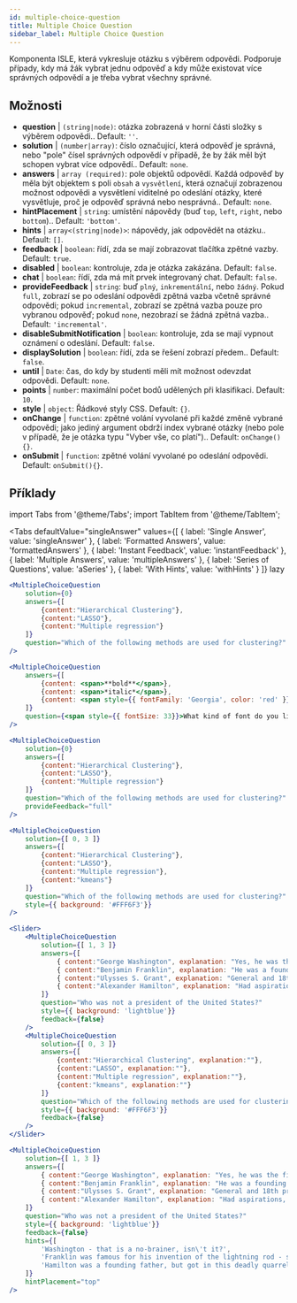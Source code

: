 ```yaml
---
id: multiple-choice-question 
title: Multiple Choice Question
sidebar_label: Multiple Choice Question
---
```


Komponenta ISLE, která vykresluje otázku s výběrem odpovědi. Podporuje případy, kdy má žák vybrat jednu odpověď a kdy může existovat více správných odpovědí a je třeba vybrat všechny správné.

## Možnosti

* __question__ | `(string|node)`: otázka zobrazená v horní části složky s výběrem odpovědi.. Default: `''`.
* __solution__ | `(number|array)`: číslo označující, která odpověď je správná, nebo "pole" čísel správných odpovědí v případě, že by žák měl být schopen vybrat více odpovědí.. Default: `none`.
* __answers__ | `array (required)`: pole objektů odpovědí. Každá odpověď by měla být objektem s poli `obsah` a `vysvětlení`, která označují zobrazenou možnost odpovědi a vysvětlení viditelné po odeslání otázky, které vysvětluje, proč je odpověď správná nebo nesprávná.. Default: `none`.
* __hintPlacement__ | `string`: umístění nápovědy (buď `top`, `left`, `right`, nebo `bottom`).. Default: `'bottom'`.
* __hints__ | `array<(string|node)>`: nápovědy, jak odpovědět na otázku.. Default: `[]`.
* __feedback__ | `boolean`: řídí, zda se mají zobrazovat tlačítka zpětné vazby. Default: `true`.
* __disabled__ | `boolean`: kontroluje, zda je otázka zakázána. Default: `false`.
* __chat__ | `boolean`: řídí, zda má mít prvek integrovaný chat. Default: `false`.
* __provideFeedback__ | `string`: buď `plný`, `inkrementální`, nebo `žádný`. Pokud `full`, zobrazí se po odeslání odpovědi zpětná vazba včetně správné odpovědi; pokud `incremental`, zobrazí se zpětná vazba pouze pro vybranou odpověď; pokud `none`, nezobrazí se žádná zpětná vazba.. Default: `'incremental'`.
* __disableSubmitNotification__ | `boolean`: kontroluje, zda se mají vypnout oznámení o odeslání. Default: `false`.
* __displaySolution__ | `boolean`: řídí, zda se řešení zobrazí předem.. Default: `false`.
* __until__ | `Date`: čas, do kdy by studenti měli mít možnost odevzdat odpovědi. Default: `none`.
* __points__ | `number`: maximální počet bodů udělených při klasifikaci. Default: `10`.
* __style__ | `object`: Řádkové styly CSS. Default: `{}`.
* __onChange__ | `function`: zpětné volání vyvolané při každé změně vybrané odpovědi; jako jediný argument obdrží index vybrané otázky (nebo pole v případě, že je otázka typu "Vyber vše, co platí").. Default: `onChange(){}`.
* __onSubmit__ | `function`: zpětné volání vyvolané po odeslání odpovědi. Default: `onSubmit(){}`.


## Příklady

import Tabs from '@theme/Tabs';
import TabItem from '@theme/TabItem';

<Tabs
    defaultValue="singleAnswer"
    values={[
        { label: 'Single Answer', value: 'singleAnswer' },
        { label: 'Formatted Answers', value: 'formattedAnswers' },
        { label: 'Instant Feedback', value: 'instantFeedback' },
        { label: 'Multiple Answers', value: 'multipleAnswers' },
        { label: 'Series of Questions', value: 'aSeries' },
        { label: 'With Hints', value: 'withHints' }
    ]}
    lazy
>

<TabItem value="singleAnswer">

```jsx live
<MultipleChoiceQuestion
    solution={0}
    answers={[
        {content:"Hierarchical Clustering"},
        {content:"LASSO"},
        {content:"Multiple regression"}
    ]}
    question="Which of the following methods are used for clustering?"
/>
```

</TabItem>

<TabItem value="formattedAnswers" >

```jsx live
<MultipleChoiceQuestion
    answers={[
        {content: <span>**bold**</span>},
        {content: <span>*italic*</span>},
        {content: <span style={{ fontFamily: 'Georgia', color: 'red' }}>styled</span>}
    ]}
    question={<span style={{ fontSize: 33}}>What kind of font do you like the most?</span>}
/>
```

</TabItem>

<TabItem value="instantFeedback">

```jsx live
<MultipleChoiceQuestion
    solution={0}
    answers={[
        {content:"Hierarchical Clustering"},
        {content:"LASSO"},
        {content:"Multiple regression"}
    ]}
    question="Which of the following methods are used for clustering?"
    provideFeedback="full"
/>
```

</TabItem>

<TabItem value="multipleAnswers">

```jsx live
<MultipleChoiceQuestion
    solution={[ 0, 3 ]}
    answers={[
        {content:"Hierarchical Clustering"},
        {content:"LASSO"},
        {content:"Multiple regression"},
        {content:"kmeans"}
    ]}
    question="Which of the following methods are used for clustering?"
    style={{ background: '#FFF6F3'}}
/>
```

</TabItem>

<TabItem value="aSeries">

```jsx live
<Slider>
    <MultipleChoiceQuestion
        solution={[ 1, 3 ]}
        answers={[
            { content:"George Washington", explanation: "Yes, he was the first president." },
            { content:"Benjamin Franklin", explanation: "He was a founding father."},
            { content:"Ulysses S. Grant", explanation: "General and 18th president." },
            { content:"Alexander Hamilton", explanation: "Had aspirations, but died in a duel." }
        ]}
        question="Who was not a president of the United States?"
        style={{ background: 'lightblue'}}
        feedback={false}
    />
    <MultipleChoiceQuestion
        solution={[ 0, 3 ]}
        answers={[
            {content:"Hierarchical Clustering", explanation:""},
            {content:"LASSO", explanation:""},
            {content:"Multiple regression", explanation:""},
            {content:"kmeans", explanation:""}
        ]}
        question="Which of the following methods are used for clustering?"
        style={{ background: '#FFF6F3'}}
        feedback={false}
    />
</Slider>
```

</TabItem>

<TabItem value="withHints">

```jsx live
<MultipleChoiceQuestion
    solution={[ 1, 3 ]}
    answers={[
        { content:"George Washington", explanation: "Yes, he was the first president." },
        { content:"Benjamin Franklin", explanation: "He was a founding father."},
        { content:"Ulysses S. Grant", explanation: "General and 18th president." },
        { content:"Alexander Hamilton", explanation: "Had aspirations, but died in a duel." }
    ]}
    question="Who was not a president of the United States?"
    style={{ background: 'lightblue'}}
    feedback={false}
    hints={[
        'Washington - that is a no-brainer, isn\'t it?',
        'Franklin was famous for his invention of the lightning rod - so why become more?',
        'Hamilton was a founding father, but got in this deadly quarrel with Aaron Burr.',
    ]}
    hintPlacement="top"
/>
```

</TabItem>

</Tabs>
